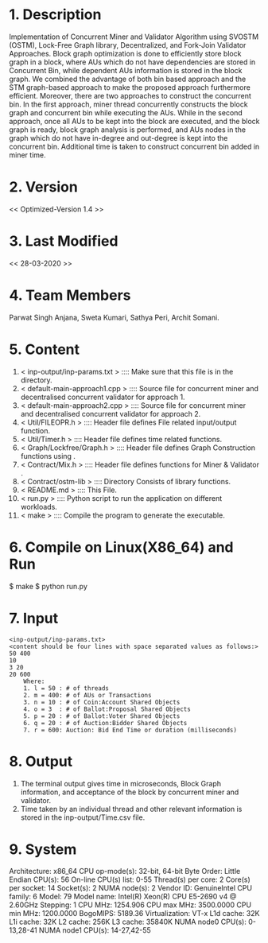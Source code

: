 # 1. Description
Implementation of Concurrent Miner and Validator Algorithm using SVOSTM (OSTM),
Lock-Free Graph library, Decentralized, and Fork-Join Validator Approaches.
Block graph optimization is done to efficiently store block graph in a block,
where AUs which do not have dependencies are stored in Concurrent Bin,
while dependent AUs information is stored in the block graph.
We combined the advantage of both bin based approach and the STM graph-based
approach to make the proposed approach furthermore efficient. 
Moreover, there are two approaches to construct the concurrent bin.
In the first approach, miner thread concurrently constructs the block graph and
concurrent bin while executing the AUs. While in the second approach, once all
AUs to be kept into the block are executed, and the block graph is ready,
block graph analysis is performed, and AUs nodes in the graph which do not have
in-degree and out-degree is kept into the concurrent bin. Additional time is
taken to construct concurrent bin added in miner time.

# 2. Version
<< Optimized-Version 1.4  >>

# 3. Last Modified
<< 28-03-2020 >>

# 4. Team Members
Parwat Singh Anjana, Sweta Kumari, Sathya Peri, Archit Somani.
	
# 5. Content
1.  < inp-output/inp-params.txt >  ::::  Make sure that this file is in the <inp-output> directory.
2.  < default-main-approach1.cpp > ::::  Source file for concurrent miner and decentralised concurrent validator for approach 1.
3.  < default-main-approach2.cpp > ::::  Source file for concurrent miner and decentralised concurrent validator for approach 2.
4.  < Util/FILEOPR.h >             ::::  Header file defines File related input/output function.
5.  < Util/Timer.h >               ::::  Header file defines time related functions.
6.  < Graph/Lockfree/Graph.h >     ::::  Header file defines <LOCK-FREE> Graph Construction functions using <CAS>.
7.  < Contract/Mix.h >             ::::  Header file defines <Smart Contract> functions for Miner <Using OSTM> & Validator <Without OSTM>.
8.  < Contract/ostm-lib >          ::::  Directory Consists of <OSTM> library functions.
9.  < README.md >                  ::::  This File.
10. < run.py >                     ::::  Python script to run the application on different workloads.
11. < make >                       ::::  Compile the program to generate the executable.

# 6. Compile on Linux(X86_64) and Run
$ make
$ python run.py

# 7. Input
	<inp-output/inp-params.txt>
	<content should be four lines with space separated values as follows:>
	50 400
	10
	3 20
	20 600
		Where:
		1. l = 50 : # of threads
		2. m = 400: # of AUs or Transactions
		3. n = 10 : # of Coin:Account Shared Objects
		4. o = 3  : # of Ballot:Proposal Shared Objects
		5. p = 20 : # of Ballot:Voter Shared Objects
		6. q = 20 : # of Auction:Bidder Shared Objects
		7. r = 600: Auction: Bid End Time or duration (milliseconds)


# 8. Output
1. The terminal output gives time in microseconds, Block Graph information, and acceptance of the block by concurrent miner and validator.
2. Time taken by an individual thread and other relevant information is stored in the inp-output/Time.csv file.


# 9. System
Architecture:          x86_64
CPU op-mode(s):        32-bit, 64-bit
Byte Order:            Little Endian
CPU(s):                56
On-line CPU(s) list:   0-55
Thread(s) per core:    2
Core(s) per socket:    14
Socket(s):             2
NUMA node(s):          2
Vendor ID:             GenuineIntel
CPU family:            6
Model:                 79
Model name:            Intel(R) Xeon(R) CPU E5-2690 v4 @ 2.60GHz
Stepping:              1
CPU MHz:               1254.906
CPU max MHz:           3500.0000
CPU min MHz:           1200.0000
BogoMIPS:              5189.36
Virtualization:        VT-x
L1d cache:             32K
L1i cache:             32K
L2 cache:              256K
L3 cache:              35840K
NUMA node0 CPU(s):     0-13,28-41
NUMA node1 CPU(s):     14-27,42-55
